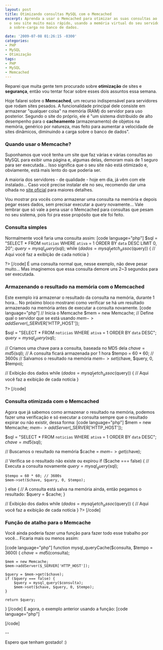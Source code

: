 ```yaml
---
layout: post
title: Otimizando consultas MySQL com o Memcached
excerpt: Aprenda a usar o Memcached para otimizar as suas consultas ao MySQL e deixar
  o seu site muito mais rápido, usando a memória virtual do seu servidor para reduzir
  a sobre-carga no banco de dados.

date: '2009-07-08 01:26:15 -0300'
categories:
- PHP
- MySQL
- Otimização
tags:
- PHP
- MySQL
- Memcached
---
```

Reparei que muita gente tem procurado sobre <strong>otimização</strong> de sites e <strong>segurança</strong>, então vou tentar focar sobre esses dois assuntos essa semana.

Hoje falarei sobre o <strong>Memcached</strong>, um recurso indispensável para servidores que rodam sites pesados. A funcionalidade principal dele consiste em armazenar "qualquer coisa" na memória (RAM) do servidor para uso posterior. Segundo o site do próprio, ele é "um sistema distribuído de alto desempenho para o <strong>cacheamento</strong> (armazenamento) de objetos na memória, genérico por natureza, mas feito para aumentar a velocidade de sites dinâmicos, diminuindo a carga sobre o banco de dados".

<h3>Quando usar o Memcache?</h3>
Suponhamos que você tenha um site que faz várias e várias consultas ao MySQL para exibir uma página e, algumas delas, demoram mais de 1 seguro para ser executada... Isso significa que o seu site não está otimizado e, obviamente, está mais lento do que poderia ser.

A maioria dos servidores - de qualidade - hoje em dia, já vêm com ele instalado... Caso você precise instalar ele no seu, recomendo dar uma olhada no <a href="http://www.danga.com/memcached/" target="_blank">site oficial</a> para maiores detalhes.

Vou mostrar pra vocês como armazenar uma consulta na memória e depois pegar esses dados, sem precisar executar a <em>query</em> novamente... Vale lembrar que só vale a pena usar o Memcached para consultas que pesam no seu sistema, pois foi pra esse propósito que ele foi feito.

<h3>Consulta simples</h3>
Normalmente você faria uma consulta assim:
[code language="php"]
<?php

$sql = "SELECT * FROM `noticias` WHERE `ativa` = 1 ORDER BY `data` DESC LIMIT 0, 20";
$query = mysql_query($sql);
while ($dados = mysql_fetch_assoc($query)) {
	// Aqui você faz a exibição de cada notícia
}

?>
[/code]
É uma consulta normal que, nesse exemplo, não deve pesar muito... Mas imaginemos que essa consulta demore uns 2~3 segundos para ser executada.

<h3>Armazenando o resultado na memória com o Memcached</h3>
Este exemplo irá armazenar o resultado da consulta na memória, durante 1 hora... No próximo bloco mostrarei como verificar se há um resultado armazenado na memória antes de executar a consulta novamente.
[code language="php"]
<?php

// Inicia o Memcache
$mem = new Memcache;
// Define qual o servidor que se está usando
$mem->addServer($_SERVER['HTTP_HOST']);

$sql = "SELECT * FROM `noticias` WHERE `ativa` = 1 ORDER BY `data` DESC";
$query = mysql_query($sql);

// Criamos uma chave para a consulta, baseada no MD5 dela
$chave = md5($sql);
// A consulta ficará armazenada por 1 hora
$tempo = 60 * 60; // 3600s
// Salvamos o resultado na memória
$mem->set($chave, $query, 0, $tempo);

// Exibição dos dados
while ($dados = mysql_fetch_assoc($query)) {
	// Aqui você faz a exibição de cada notícia
}

?>
[/code]

<h3>Consulta otimizada com o Memcached</h3>
Agora que já sabemos como armazenar o resultado na memória, podemos fazer uma verificação e só executar a consulta sempre que o resultado expirar ou não existir, dessa forma:
[code language="php"]
<?php

$mem = new Memcache;
$mem->addServer($_SERVER['HTTP_HOST']);

$sql = "SELECT * FROM `noticias` WHERE `ativa` = 1 ORDER BY `data` DESC";
$chave = md5($sql);

// Buscamos o resultado na memória
$cache = $mem->get($chave);

// Verifica se o resultado não existe ou expirou
if ($cache === false) {
	// Executa a consulta novamente
	$query = mysql_query($sql);

	$tempo = 60 * 60; // 3600s
	$mem->set($chave, $query, 0, $tempo);
} else {
	// A consulta está salva na memória ainda, então pegamos o resultado:
	$query = $cache;
}

// Exibição dos dados
while ($dados = mysql_fetch_assoc($query)) {
	// Aqui você faz a exibição de cada notícia
}
?>
[/code]


<h3>Função de atalho para o Memcache</h3>
Você ainda poderia fazer uma função para fazer todo esse trabalho por você... Ficaria mais ou menos assim:


[code language="php"]
function mysql_queryCache($consulta, $tempo = 3600) {
	$chave = md5($consulta);

	$mem = new Memcache;
	$mem->addServer($_SERVER['HTTP_HOST']);

	$query = $mem->get($chave);
	if ($query === false) {
		$query = mysql_query($consulta);
		$mem->set($chave, $query, 0, $tempo);
	}

	return $query;
}
[/code]
E agora, o exemplo anterior usando a função:
[code language="php"]
<?php

$sql = "SELECT * FROM `noticias` WHERE `ativa` = 1 ORDER BY `data` DESC";
$query = mysql_queryCache($sql);

// Exibição dos dados
while ($dados = mysql_fetch_assoc($query)) {
	// Aqui você faz a exibição de cada notícia
}
?>
[/code]

--

Espero que tenham gostado! :)

